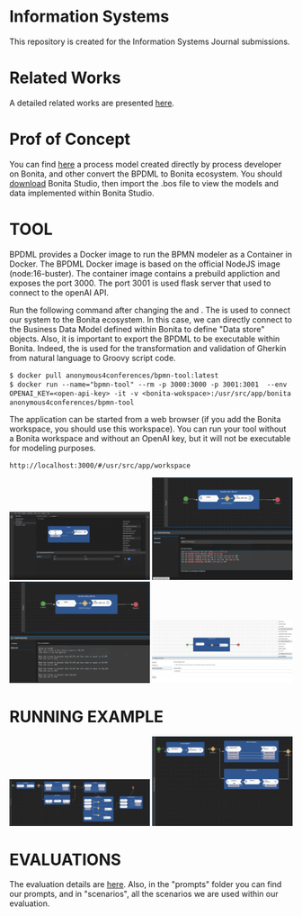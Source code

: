 # Information Systems
This repository is created for the Information Systems Journal submissions.

# Related Works
A detailed related works are presented <a href="./related_works.pdf">here</a>.

# Prof of Concept
You can find <a href="./purchase_request_20241016_0954.bos">here</a> a process model created directly by process developer on Bonita, and other convert the BPDML to Bonita ecosystem.
You should <a href="https://www.bonitasoft.com/">download</a> Bonita Studio, then import the .bos file to view the models and data implemented within Bonita Studio.

# TOOL
BPDML provides a Docker image to run the BPMN modeler as a Container in Docker.
The BPDML Docker image is based on the official NodeJS image (node:16-buster). The container image contains a prebuild appliction and exposes the port 3000. The port 3001 is used flask server that used to connect to the openAI API.


Run the following command after changing the <openai-key> and <bonita-workspace>. The <bonita-workspace> is used to connect our system to the Bonita ecosystem. In this case, we can directly connect to the Business Data Model defined within Bonita to define "Data store" objects. Also, it is important to export the BPDML to be executable within Bonita. Indeed, the <openai-key> is used for the transformation and validation of Gherkin from natural language to Groovy script code.

	$ docker pull anonymous4conferences/bpmn-tool:latest
	$ docker run --name="bpmn-tool" --rm -p 3000:3000 -p 3001:3001  --env OPENAI_KEY=<open-api-key> -it -v <bonita-wokspace>:/usr/src/app/bonita anonymous4conferences/bpmn-tool


The application can be started from a web browser (if you add the Bonita workspace, you should use this workspace). You can run your tool without a Bonita workspace and without an OpenAI key, but it will not be executable for modeling purposes.
    
    http://localhost:3000/#/usr/src/app/workspace


<img
src="./tool/Screenshot (20).png"
width = "250"
raw=true
/>
<img
src="./tool/Screenshot 2023-07-31 120558.png"
width = "250"
raw=true
/>
<img
src="./tool/Screenshot 2023-07-31 120614.png"
width = "250"
raw=true
/>
<img
src="./tool/Screenshot 2023-11-08 150844.png"
width = "250"
raw=true
/>
# RUNNING EXAMPLE
<img
src="./tool/Screenshot 2023-11-03 123201.png"
width = "250"
raw=true
/>
<img
src="./tool/Screenshot 2023-11-03 123754.png"
width = "250"
raw=true
/>


# EVALUATIONS
The evaluation details are <a href="./Evaluation__Evaluation.pdf">here</a>. Also, in the "prompts" folder you can find our prompts, and in "scenarios", all the scenarios we are used within our evaluation.
